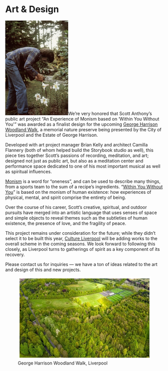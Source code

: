 # Art & Design



<p><img src="images/news/george_harrison_and_flowers.jpg" alt="George Harrison" width="200" height="300" class="alignleft">We’re very honored that Scott Anthony’s public art project “An Experience of Monism based on ‘Within You Without You'” was awarded as a finalist design for the upcoming <u><a href="https://www.thebeatles.com/george-harrison-woodland-walk-be-opened-liverpool" target="_blank" rel="noopener”">George Harrison Woodland Walk</a></u>, a memorial nature preserve being presented by the City of Liverpool and the Estate of George Harrison.</p>

<p>Developed with art project manager Brian Kelly and architect Camilla Flannery (both of whom helped build the Storybook studio as well), this piece ties together Scott’s passions of recording, meditation, and art; designed not just as public art, but also as a meditation center and performance space dedicated to one of his most important musical as well as spiritual influences.</p>

<p><a href="https://en.wikipedia.org/wiki/Monism" target="_blank" rel="noopener”">Monism</a> is a word for “oneness”, and can be used to describe many things, from a sports team to the sum of a recipe’s ingredients. “<a href="https://en.wikipedia.org/wiki/Within_You_Without_You" target="_blank" rel="noopener”">Within You Without You</a>” is based on the monism of human existence: how experiences of physical, mental, and spirit comprise the entirety of being.</p>

<p>Over the course of his career, Scott’s creative, spiritual, and outdoor pursuits have merged into an artistic language that uses senses of space and simple objects to reveal themes such as the subtleties of human existence, the presence of love, and the fragility of peace.</p>

<p>This project remains under consideration for the future; while they didn’t select it to be built this year, <u><a href="https://www.cultureliverpool.co.uk/" target="_blank" rel="noopener”">Culture Liverpool</a></u> will be adding works to the overall scheme in the coming seasons.&nbsp;We look forward to following this closely, as Liverpool turns to gatherings of spirit as a key component of its recovery.</p>

<p>Please contact us for inquiries — we have a ton of ideas related to the art and design of this and new projects.</p>

<figure>
<img src="images/news/GHWW-site-photo.jpg" alt="George Harrison Woodland Walk, Liverpool"/>
<figcaption>George Harrison Woodland Walk, Liverpool</figcaption>
</figure>
